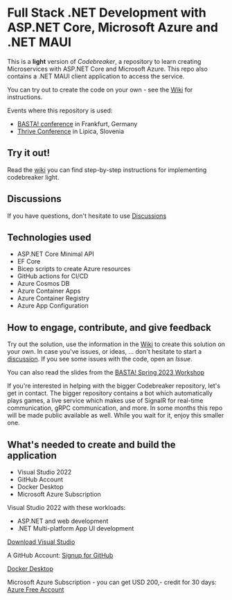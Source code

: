 # Full Stack .NET Development with ASP.NET Core, Microsoft Azure and .NET MAUI

This is a **light** version of *Codebreaker*, a repository to learn creating Microservices with ASP.NET Core and Microsoft Azure. This repo also contains a .NET MAUI client application to access the service.

You can try out to create the code on your own - see the [Wiki](https://github.com/CodebreakerApp/codebreakerlight/wiki) for instructions.

Events where this repository is used:

* [BASTA! conference](https://www.basta.net) in Frankfurt, Germany
* [Thrive Conference](https://www.thriveconf.com/) in Lipica, Slovenia

## Try it out!

Read the [wiki](https://github.com/CNILearn/codebreakermini/wiki/) you can find step-by-step instructions for implementing codebreaker light.

## Discussions

If you have questions, don't hesitate to use [Discussions](https://github.com/CNILearn/codebreakermini/discussions)

## Technologies used

* ASP.NET Core Minimal API
* EF Core
* Bicep scripts to create Azure resources
* GitHub actions for CI/CD
* Azure Cosmos DB
* Azure Container Apps
* Azure Container Registry
* Azure App Configuration

## How to engage, contribute, and give feedback

Try out the solution, use the information in the [Wiki](https://github.com/CNILearn/codebreakermini/wiki/) to create this solution on your own. In case you've issues, or ideas, ... don't hesitate to start a [discussion](/https://github.com/CNILearn/codebreakermini/discussions). If you see some issues with the code, open an *Issue*.

You can also read the slides from the [BASTA! Spring 2023 Workshop](slides/BastaSpring2023Workshop.pdf)

If you're interested in helping with the bigger Codebreaker repository, let's get in contact. The bigger repository contains a bot which automatically plays games, a live service which makes use of SignalR for real-time communication, gRPC communication, and more. In some months this repo will be made public available as well. While you wait for it, enjoy this smaller one.

## What's needed to create and build the application

* Visual Studio 2022
* GitHub Account
* Docker Desktop
* Microsoft Azure Subscription

Visual Studio 2022 with these workloads:

* ASP.NET and web development
* .NET Multi-platform App UI development

[Download Visual Studio](https://visualstudio.microsoft.com/downloads/)

A GitHub Account: [Signup for GitHub](https://github.com/signup)

[Docker Desktop](https://www.docker.com/products/docker-desktop/)

Microsoft Azure Subscription - you can get USD 200,- credit for 30 days: [Azure Free Account](https://azure.microsoft.com/free/)
